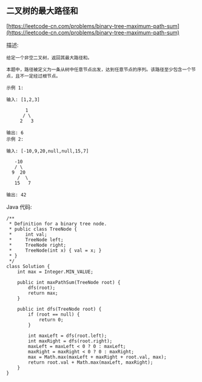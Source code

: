 ## 二叉树的最大路径和
[https://leetcode-cn.com/problems/binary-tree-maximum-path-sum](https://leetcode-cn.com/problems/binary-tree-maximum-path-sum)

描述:
```
给定一个非空二叉树，返回其最大路径和。

本题中，路径被定义为一条从树中任意节点出发，达到任意节点的序列。该路径至少包含一个节点，且不一定经过根节点。

示例 1:

输入: [1,2,3]

       1
      / \
     2   3

输出: 6
示例 2:

输入: [-10,9,20,null,null,15,7]

   -10
   / \
  9  20
    /  \
   15   7

输出: 42
```

Java 代码:

```
/**
 * Definition for a binary tree node.
 * public class TreeNode {
 *     int val;
 *     TreeNode left;
 *     TreeNode right;
 *     TreeNode(int x) { val = x; }
 * }
 */
class Solution {
    int max = Integer.MIN_VALUE;
   
    public int maxPathSum(TreeNode root) {
        dfs(root);
        return max;
    }

    public int dfs(TreeNode root) {
        if (root == null) {
            return 0;
        }

        int maxLeft = dfs(root.left);
        int maxRight = dfs(root.right);
        maxLeft = maxLeft < 0 ? 0 : maxLeft;
        maxRight = maxRight < 0 ? 0 : maxRight;
        max = Math.max(maxLeft + maxRight + root.val, max);
        return root.val + Math.max(maxLeft, maxRight);
    }
}
```
